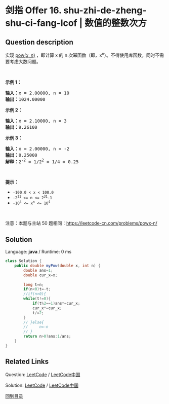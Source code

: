 ﻿# 剑指 Offer 16. shu-zhi-de-zheng-shu-ci-fang-lcof | 数值的整数次方

## Question description

<!--If you want to use the English description, use English description is not available for the problem. Please switch to Chinese. instead-->
<p>实现 <a href="https://www.cplusplus.com/reference/valarray/pow/">pow(<em>x</em>, <em>n</em>)</a> ，即计算 x 的 n 次幂函数（即，x<sup>n</sup>）。不得使用库函数，同时不需要考虑大数问题。</p>

<p> </p>

<p><strong>示例 1：</strong></p>

<pre>
<strong>输入：</strong>x = 2.00000, n = 10
<strong>输出：</strong>1024.00000
</pre>

<p><strong>示例 2：</strong></p>

<pre>
<strong>输入：</strong>x = 2.10000, n = 3
<strong>输出：</strong>9.26100</pre>

<p><strong>示例 3：</strong></p>

<pre>
<strong>输入：</strong>x = 2.00000, n = -2
<strong>输出：</strong>0.25000
<strong>解释：</strong>2<sup>-2</sup> = 1/2<sup>2</sup> = 1/4 = 0.25</pre>

<p> </p>

<p><strong>提示：</strong></p>

<ul>
	<li><code>-100.0 < x < 100.0</code></li>
	<li><code>-2<sup>31</sup> <= n <= 2<sup>31</sup>-1</code></li>
	<li><code>-10<sup>4</sup> <= x<sup>n</sup> <= 10<sup>4</sup></code></li>
</ul>

<p> </p>

<p>注意：本题与主站 50 题相同：<a href="https://leetcode-cn.com/problems/powx-n/">https://leetcode-cn.com/problems/powx-n/</a></p>




## Solution

Language: **java**  /  Runtime: 0 ms

```java
class Solution {
    public double myPow(double x, int n) {
        double ans=1;
        double cur_x=x;
        
        long t=n;
        if(n<0)t=-t;
        //if(n>0){
        while(t!=0){
            if(t%2==1)ans*=cur_x;
            cur_x*=cur_x;
            t/=2;
        }
        // }else{
        //     n=-n
        // }
        return n>0?ans:1/ans;
    }
}
```



## Related Links

Question: [LeetCode](https://leetcode.com/problems/shu-zhi-de-zheng-shu-ci-fang-lcof/description/)  /  [LeetCode中国](https://leetcode-cn.com/problems/shu-zhi-de-zheng-shu-ci-fang-lcof/description/)

Solution: [LeetCode](https://leetcode.com/articles/shu-zhi-de-zheng-shu-ci-fang-lcof/)  /  [LeetCode中国](https://leetcode-cn.com/articles/shu-zhi-de-zheng-shu-ci-fang-lcof/)

[回到目录](../README.md)